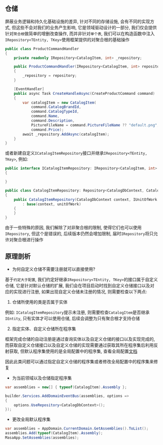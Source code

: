 ## 仓储

屏蔽业务逻辑和持久化基础设施的差异, 针对不同的存储设施, 会有不同的实现方式, 但这些不会对我们的业务产生影响, 它是领域驱动设计的一部分, 我们仅会提供针对`聚合根`做简单的增删改查操作, 而并非针对`单个表`, 我们可以在构造函数中注入`IRepository<TEntity, TKey>`使用框架提供的对聚合根的基础操作

``` c#
public class ProductCommandHandler
{
    private readonly IRepository<CatalogItem, int> _repository;

    public ProductCommandHandler(IRepository<CatalogItem, int> repository)
    {
        _repository = repository;
    }

    [EventHandler]
    public async Task CreateHandleAsync(CreateProductCommand command)
    {
        var catalogItem = new CatalogItem(
            command.CatalogBrandId, 
            command.CatalogTypeId, 
            command.Name,
            command.Description,
            PictureFileName = command.PictureFileName ?? "default.png",
            command.Price);
        await _repository.AddAsync(catalogItem);
    }
}
```

或者新建自定义`ICatalogItemRepository`接口并继承`IRepository<TEntity, TKey>`, 例如:

```c#
public interface ICatalogItemRepository: IRepository<CatalogItem, int>
{

}

public class CatalogItemRepository: Repository<CatalogDbContext, CatalogItem, Guid>, ICatalogItemRepository
{
    public CatalogItemRepository(CatalogDbContext context, IUnitOfWork unitOfWork) 
        : base(context, unitOfWork)
    {
    }
}
```

由于一些特殊的原因, 我们解除了对非聚合根的限制, 使得它们也可以使用`IRepository`, 但这个是错误的, 后续版本仍然会增加限制, 届时`IRepository`将只允许对聚合根进行操作

## 原理剖析

* 为何自定义仓储不需要注册就可以直接使用?

基于`约定大于配置`, 我们约定好继承`IRepository<TEntity, TKey>`的接口属于自定义仓储, 它是针对默认仓储的扩展, 我们会在项目启动时找到自定义仓储接口以及对应的实现进行注册, 如果出现自定义仓储未注册的情况, 则需要检查以下两点:

1. 仓储所使用的类是否属于实体

例如: `ICatalogItemRepository`提示未注册, 则需要检查`CatalogItem`是否继承`IEntity`, 只有实体才可以使用仓储, 后续会调整为只有聚合根才支持仓储

2. 指定实体、自定义仓储所在程序集

框架完成仓储的自动注册是通过查询实体以及自定义仓储的接口以及实现完成的, 而获取自定义仓储接口以及自定义仓储的实现需要通过获取其所在程序集后利用反射获取, 但默认程序集使用的是全局配置中的程序集, 查看全局配置[文档](/framework/building-blocks/data/global-configuration)

因此此类问题可以通过指定自定义仓储的程序集或者修改全局配置中的程序集来修复

* 为当前领域以及仓储指定程序集

```csharp
var assemblies = new[] { typeof(CatalogItem).Assembly };

builder.Services.AddDomainEventBus(assemblies, options =>
{
    options.UseRepository<CatalogDbContext>();
});
```

* 更改全局默认程序集

```csharp
var assemblies = AppDomain.CurrentDomain.GetAssemblies().ToList();
assemblies.Add(typeof(CatalogItem).Assembly);
MasaApp.SetAssemblies(assemblies);
```